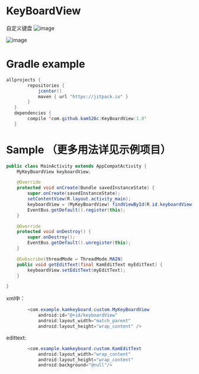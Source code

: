KeyBoardView
==================
自定义键盘
 ![image](https://github.com/kam520c/KeyBoardView/raw/master/screenshots/num.jpg)

 ![image](https://github.com/kam520c/KeyBoardView/raw/master/screenshots/abc.jpg)

Gradle example
=======

```java
allprojects {
        repositories {
            jcenter()
            maven { url "https://jitpack.io" }
        }
   }
   dependencies {
        compile 'com.github.kam520c:KeyBoardView:1.0'
   }
```

Sample （更多用法详见示例项目）
=======

```java
public class MainActivity extends AppCompatActivity {
    MyKeyBoardView keyboardView;

    @Override
    protected void onCreate(Bundle savedInstanceState) {
        super.onCreate(savedInstanceState);
        setContentView(R.layout.activity_main);
        keyboardView = (MyKeyBoardView) findViewById(R.id.keyboardView);
        EventBus.getDefault().register(this);
    }

    @Override
    protected void onDestroy() {
        super.onDestroy();
        EventBus.getDefault().unregister(this);
    }

    @Subscribe(threadMode = ThreadMode.MAIN)
    public void getEditText(final KamEditText myEditText) {
        keyboardView.setEditText(myEditText);
    }

}
```

xml中：
```java
        <com.example.kamkeyboard.custom.MyKeyBoardView
            android:id="@+id/keyboardView"
            android:layout_width="match_parent"
            android:layout_height="wrap_content" />
```
edittext:
```java
        <com.example.kamkeyboard.custom.KamEditText
            android:layout_width="wrap_content"
            android:layout_height="wrap_content"
            android:background="@null"/>
```